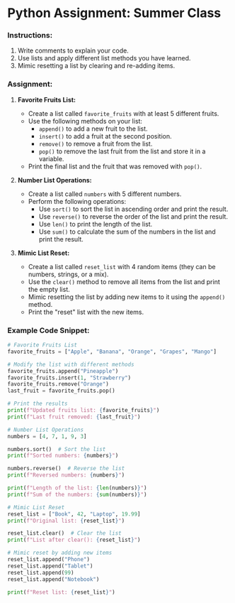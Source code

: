 # Python Assignment: Summer Class

### Instructions:
1. Write comments to explain your code.
2. Use lists and apply different list methods you have learned.
3. Mimic resetting a list by clearing and re-adding items.

### Assignment:

1. **Favorite Fruits List:**
   - Create a list called `favorite_fruits` with at least 5 different fruits.
   - Use the following methods on your list:
     - `append()` to add a new fruit to the list.
     - `insert()` to add a fruit at the second position.
     - `remove()` to remove a fruit from the list.
     - `pop()` to remove the last fruit from the list and store it in a variable.
   - Print the final list and the fruit that was removed with `pop()`.

2. **Number List Operations:**
   - Create a list called `numbers` with 5 different numbers.
   - Perform the following operations:
     - Use `sort()` to sort the list in ascending order and print the result.
     - Use `reverse()` to reverse the order of the list and print the result.
     - Use `len()` to print the length of the list.
     - Use `sum()` to calculate the sum of the numbers in the list and print the result.

3. **Mimic List Reset:**
   - Create a list called `reset_list` with 4 random items (they can be numbers, strings, or a mix).
   - Use the `clear()` method to remove all items from the list and print the empty list.
   - Mimic resetting the list by adding new items to it using the `append()` method.
   - Print the "reset" list with the new items.

### Example Code Snippet:

```python
# Favorite Fruits List
favorite_fruits = ["Apple", "Banana", "Orange", "Grapes", "Mango"]

# Modify the list with different methods
favorite_fruits.append("Pineapple")
favorite_fruits.insert(1, "Strawberry")
favorite_fruits.remove("Orange")
last_fruit = favorite_fruits.pop()

# Print the results
print(f"Updated fruits list: {favorite_fruits}")
print(f"Last fruit removed: {last_fruit}")

# Number List Operations
numbers = [4, 7, 1, 9, 3]

numbers.sort()  # Sort the list
print(f"Sorted numbers: {numbers}")

numbers.reverse()  # Reverse the list
print(f"Reversed numbers: {numbers}")

print(f"Length of the list: {len(numbers)}")
print(f"Sum of the numbers: {sum(numbers)}")

# Mimic List Reset
reset_list = ["Book", 42, "Laptop", 19.99]
print(f"Original list: {reset_list}")

reset_list.clear()  # Clear the list
print(f"List after clear(): {reset_list}")

# Mimic reset by adding new items
reset_list.append("Phone")
reset_list.append("Tablet")
reset_list.append(99)
reset_list.append("Notebook")

print(f"Reset list: {reset_list}")
